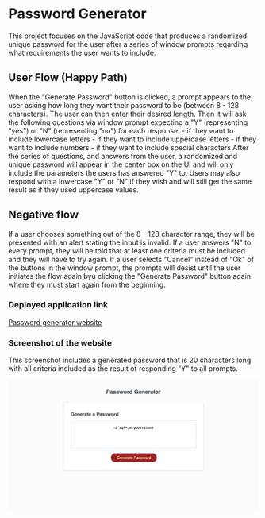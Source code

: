 # Password Generator
This project focuses on the JavaScript code that produces a randomized unique password for the user after a series of window prompts regarding what requirements the user wants to include. 

## User Flow (Happy Path)
When the "Generate Password" button is clicked, a prompt appears to the user asking how long they want their password to be (between 8 - 128 characters).
The user can then enter their desired length.
Then it will ask the following questions via window prompt expecting a "Y" (representing "yes") or "N" (representing "no") for each response:
    - if they want to include lowercase letters
    - if they want to include uppercase letters
    - if they want to include numbers
    - if they want to include special characters
After the series of questions, and answers from the user, a randomized and unique password will appear in the center box on the UI and will only include the parameters the users has answered "Y" to.
Users may also respond with a lowercase "Y" or "N" if they wish and will still get the same result as if they used uppercase values.

## Negative flow
If a user chooses something out of the 8 - 128 character range, they will be presented with an alert stating the input is invalid.
If a user answers "N" to every prompt, they will be told that at least one criteria must be included and they will have to try again. 
If a user selects "Cancel" instead of "Ok" of the buttons in the window prompt, the prompts will desist until the user initiates the flow again byu clicking the "Generate Password" button again where they must start again from the beginning. 

### Deployed application link
[Password generator website](https://ashtreid.github.io/random-password-generator/)

### Screenshot of the website
This screenshot includes a generated password that is 20 characters long with all criteria included as the result of responding "Y" to all prompts.

![Screenshot](./20char-Yall.png)